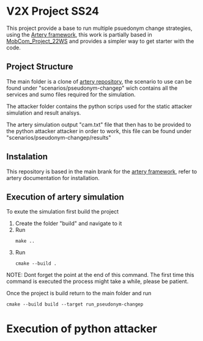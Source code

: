 # V2X Project SS24

This project provide a base to run multiple psuedonym change strategies, using the [Artery framework](http://artery.v2x-research.eu/), this work is partially based in [MobCom_Project_22WS](https://gitlab.hs-esslingen.de/dschoop/mobcom_project_22ws) and provides a simpler way to get starter with the code.


## Project Structure

The main folder is a clone of [artery repository](https://github.com/riebl/artery), the scenario to use can be found under "scenarios/pseudonym-changep" wich contains all the services and sumo files required for the simulation.

The attacker folder contains the python scrips used for the static attacker simulation and result analsys.

The artery simulation output "cam.txt" file that then has to be provided to the python attacker attacker in order to work, this file can be found under "scenarios/pseudonym-changep/results"


## Instalation 

This repository is based in the main brank for the [artery framework](http://artery.v2x-research.eu/install/), refer to artery documentation for installation.

## Execution of artery simulation

To exute the simulation first build the project

1. Create the folder "build" and navigate to it
2. Run
   ```
   make ..
   ```
3. Run
   ```
   cmake --build .
    ```
NOTE: Dont forget the point at the end of this command. The first time this command is executed the process might take a while, please be patient.

Once the project is build return to the main folder and run

``` 
cmake --build build --target run_pseudonym-changep
```

# Execution of python attacker
